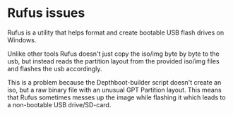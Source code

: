 # Rufus issues

Rufus is a utility that helps format and create bootable USB flash drives on Windows.

Unlike other tools Rufus doesn't just copy the iso/img byte by byte to the usb, but instead reads the partition layout
from the provided iso/img files and flashes the usb accordingly.

This is a problem because the Depthboot-builder script doesn't create an iso, but a raw binary file with an unusual
GPT Partition layout. This means that Rufus sometimes messes up the image while flashing it which leads to a
non-bootable USB drive/SD-card.
